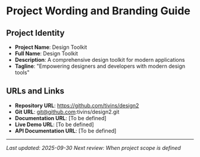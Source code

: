 # Project Wording and Branding Guide

## Project Identity
- **Project Name**: Design Toolkit
- **Full Name**: Design Toolkit
- **Description**: A comprehensive design toolkit for modern applications
- **Tagline**: "Empowering designers and developers with modern design tools"

## URLs and Links
- **Repository URL**: https://github.com/tivins/design2
- **Git URL**: git@github.com:tivins/design2.git
- **Documentation URL**: [To be defined]
- **Live Demo URL**: [To be defined]
- **API Documentation URL**: [To be defined]

---
*Last updated: 2025-09-30*
*Next review: When project scope is defined*
